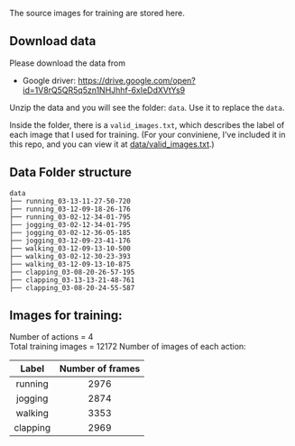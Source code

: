 The source images for training are stored here.

## Download data

Please download the data from
* Google driver: https://drive.google.com/open?id=1V8rQ5QR5q5zn1NHJhhf-6xIeDdXVtYs9

Unzip the data and you will see the folder: `data`. Use it to replace the `data`.

Inside the folder, there is a `valid_images.txt`, which describes the label of each image that I used for training. (For your conviniene, I've included it in this repo, and you can view it at [data/valid_images.txt](valid_images.txt).)

## Data Folder structure

  ```
  data
  ├── running_03-13-11-27-50-720
  ├── running_03-12-09-18-26-176
  ├── running_03-02-12-34-01-795
  ├── jogging_03-02-12-34-01-795
  ├── jogging_03-02-12-36-05-185
  ├── jogging_03-12-09-23-41-176
  ├── walking_03-12-09-13-10-500
  ├── walking_03-02-12-30-23-393
  ├── walking_03-12-09-13-10-875
  ├── clapping_03-08-20-26-57-195
  ├── clapping_03-13-13-21-48-761
  ├── clapping_03-08-20-24-55-587
  ```

## Images for training:

  Number of actions = 4  
  Total training images = 12172
  Number of images of each action:  

  |Label|Number of frames|
  |:---:|:---:|
  running|  2976|  
  jogging| 2874|  
  walking| 3353|  
  clapping|  2969|  